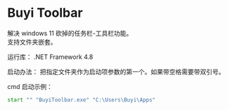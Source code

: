 ﻿# Buyi Toolbar 

解决 windows 11 砍掉的任务栏-工具栏功能。   
支持文件夹嵌套。   

运行库： .NET Framework 4.8   

启动办法： 把指定文件夹作为启动项参数的第一个。如果带空格需要带双引号。   

cmd 启动示例：
```cmd
start "" "BuyiToolbar.exe" "C:\Users\Buyi\Apps"
```
